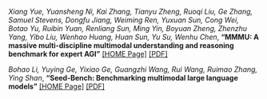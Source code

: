 *Xiang Yue, Yuansheng Ni, Kai Zhang, Tianyu Zheng, Ruoqi Liu, Ge Zhang, Samuel Stevens, Dongfu Jiang, Weiming Ren, Yuxuan Sun, Cong Wei, Botao Yu, Ruibin Yuan, Renliang Sun, Ming Yin, Boyuan Zheng, Zhenzhu Yang, Yibo Liu, Wenhao Huang, Huan Sun, Yu Su, Wenhu Chen*, **“MMMU: A massive multi-discipline multimodal understanding and reasoning benchmark for expert AGI”** [[HOME Page]](https://openaccess.thecvf.com/content/CVPR2024/html/Yue_MMMU_A_Massive_Multi-discipline_Multimodal_Understanding_and_Reasoning_Benchmark_for_CVPR_2024_paper.html) [[PDF]](https://openaccess.thecvf.com/content/CVPR2024/papers/Yue_MMMU_A_Massive_Multi-discipline_Multimodal_Understanding_and_Reasoning_Benchmark_for_CVPR_2024_paper.pdf)



*Bohao Li, Yuying Ge, Yixiao Ge, Guangzhi Wang, Rui Wang, Ruimao Zhang, Ying Shan*, **“Seed-Bench: Benchmarking multimodal large language models”**  [[HOME Page]](https://openaccess.thecvf.com/content/CVPR2024/html/Li_SEED-Bench_Benchmarking_Multimodal_Large_Language_Models_CVPR_2024_paper.html) [[PDF]](https://openaccess.thecvf.com/content/CVPR2024/papers/Li_SEED-Bench_Benchmarking_Multimodal_Large_Language_Models_CVPR_2024_paper.pdf)
